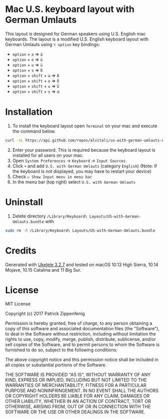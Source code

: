 # Mac U.S. keyboard layout with German Umlauts
This layout is designed for German speakers using U.S. English mac keyboards. The layout is a modified U.S. English keyboard layout with German Umlauts using `⌥ option` key bindings:
* `option` + `a` => `ä`
* `option` + `o` => `ö`
* `option` + `u` => `ü`
* `option` + `s` => `ß`
* `option` + `shift` + `a` => `Ä`
* `option` + `shift` + `o` => `Ö`
* `option` + `shift` + `u` => `Ü`
* `option` + `shift` + `s` => `ẞ`

# Installation #
1. To install the keyboard layout open `Terminal` on your mac and execute the command below. 

```bash
curl -sL https://api.github.com/repos/alvitali/us-with-german-umlauts-no-logo/tarball/master | sudo tar xz --exclude=README.md --strip=1 -C /Library/Keyboard\ Layouts/
```

2. Enter your password. This is required because the keyboard layout is installed for all users on your mac.
3. Open `System Preferences` -> `Keyboard` -> `Input Sources`
4. Click `+` and add `U.S. with German Umlauts` (category `English`) (Note: If the keyboard is not displayed, you may have to restart your device)
5. Check `☑ Show Input menu in menu bar`
6. In the menu bar (top right) select `U.S. with German Umlauts`

# Uninstall #
1. Delete directory `/Library/Keyboard\ Layouts/US-with-German-Umlauts.bundle` with

```bash
sudo rm -R /Library/Keyboard\ Layouts/US-with-German-Umlauts.bundle
```

# Credits #
Generated with [Ukelele 3.2.7](http://software.sil.org/ukelele/) and tested on macOS 10.13 High Sierra, 10.14 Mojave, 10.15 Catalina and 11 Big Sur.

# License #
MIT License

Copyright (c) 2017 Patrick Zippenfenig

Permission is hereby granted, free of charge, to any person obtaining a copy
of this software and associated documentation files (the "Software"), to deal
in the Software without restriction, including without limitation the rights
to use, copy, modify, merge, publish, distribute, sublicense, and/or sell
copies of the Software, and to permit persons to whom the Software is
furnished to do so, subject to the following conditions:

The above copyright notice and this permission notice shall be included in all
copies or substantial portions of the Software.

THE SOFTWARE IS PROVIDED "AS IS", WITHOUT WARRANTY OF ANY KIND, EXPRESS OR
IMPLIED, INCLUDING BUT NOT LIMITED TO THE WARRANTIES OF MERCHANTABILITY,
FITNESS FOR A PARTICULAR PURPOSE AND NONINFRINGEMENT. IN NO EVENT SHALL THE
AUTHORS OR COPYRIGHT HOLDERS BE LIABLE FOR ANY CLAIM, DAMAGES OR OTHER
LIABILITY, WHETHER IN AN ACTION OF CONTRACT, TORT OR OTHERWISE, ARISING FROM,
OUT OF OR IN CONNECTION WITH THE SOFTWARE OR THE USE OR OTHER DEALINGS IN THE
SOFTWARE.
